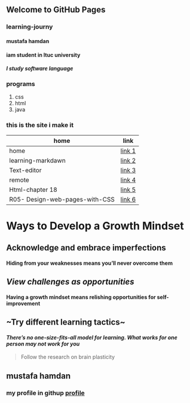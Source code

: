 ## Welcome to GitHub Pages
### learning-journy

#### mustafa hamdan
#### iam student in ltuc university
#### *I study software language*
### programs 
1. css
2. html
3. java 

### this is the site i make it

home   |  link
---------- | ---------
 home | [link 1](https://mustafahamdanah.github.io/learning-journal/)
 learning-markdawn | [link 2](https://mustafahamdanah.github.io/learning-journal/learning-markdawn)
 Text-editor | [link 3](https://mustafahamdanah.github.io/learning-journal/Text-editor)
 remote | [link 4](https://mustafahamdanah.github.io/learning-journal/remote)
 Html-chapter 18 | [link 5](https://mustafahamdanah.github.io/learning-journal/Html-chapter18)
 R05- Design-web-pages-with-CSS | [link 6]()
# Ways to Develop a Growth Mindset
## **Acknowledge and embrace imperfections**
#### Hiding from your weaknesses means you’ll never overcome them
## *View challenges as opportunities*
#### Having a growth mindset means relishing opportunities for self-improvement
## ~Try different learning tactics~
#### ***There’s no one-size-fits-all model for learning. What works for one person may not work for you***
> Follow the research on brain plasticity

## mustafa hamdan
### my profile in githup [profile](https://github.com/mustafahamdanah)

